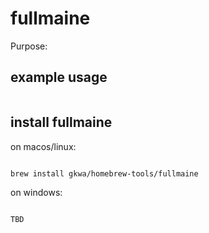 # fullmaine

Purpose:


## example usage

```bash


```

## install fullmaine


on macos/linux:
```bash

brew install gkwa/homebrew-tools/fullmaine

```


on windows:

```powershell

TBD

```

